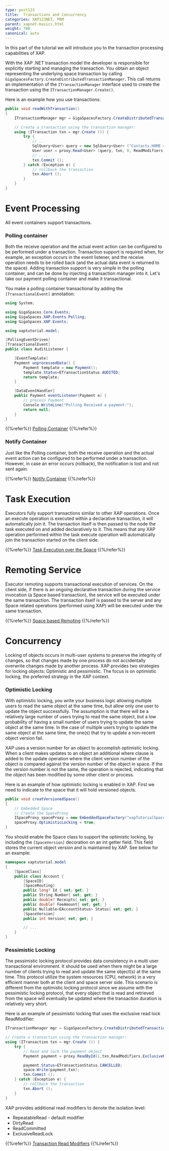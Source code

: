 ```yaml
---
type: post123
title:  Transactions and Concurrency
categories: XAP123NET, PRM
parent: xapnet-basics.html
weight: 700
canonical: auto
---
```




In this part of the tutorial we will introduce you to the transaction processing capabilities of XAP.

With the XAP .NET transaction model the developer is responsible for explicitly starting and managing the transaction. You obtain an object representing the underlying space transaction by calling `GigaSpacesFactory.CreateDistributedTransactionManager`. This call returns an implementation of the `ITransactionManager` interface used to create the transaction using the `ITransactionManager.Create()`.

Here is an example how you use transactions:


```csharp
public void readWithTransaction()
{
	ITransactionManager mgr = GigaSpacesFactory.CreateDistributedTransactionManager ();

	// Create a transaction using the transaction manager:
	using (ITransaction txn = mgr.Create ()) {
		try {
			// ...
			SqlQuery<User> query = new SqlQuery<User> ("Contacts.HOME = '770-123-5555'");
			User user = proxy.Read<User> (query, txn, 0, ReadModifiers.RepeatableRead);
			// ....
			txn.Commit ();
		} catch (Exception e) {
			// rollback the transaction
			txn.Abort ();
		}
	}
}
```


# Event Processing
All event containers support transactions.

### Polling container
Both the receive operation and the actual event action can be configured to be performed under a transaction. Transaction support is required when, for example, an exception occurs in the event listener, and the receive operation needs to be rolled back (and the actual data event is returned to the space). Adding transaction support is very simple in the polling container, and can be done by injecting a transaction manager into it. Let's take our payment polling container and make it transactional.

You make a polling container transactional by adding the `[TransactionalEvent]` annotation:

```csharp
using System;

using GigaSpaces.Core.Events;
using GigaSpaces.XAP.Events.Polling;
using GigaSpaces.XAP.Events;

using xaptutorial.model;

[PollingEventDriven]
[TransactionalEvent]
public class AuditListener {

	[EventTemplate]
	Payment unprocessedData() {
		Payment template = new Payment();
		template.Status=ETransactionStatus.AUDITED;
		return template;
	}

	[DataEventHandler]
	public Payment eventListener(Payment e) {
		// process Payment
		Console.WriteLine("Polling Received a payment:");
		return null;
	}
}
```

{{%refer%}}
[Polling Container](../dev-dotnet/polling-container-overview.html)
{{%/refer%}}




### Notify Container
Just like the Polling container, both the receive operation and the actual event action can be configured to be performed under a transaction. However, in case an error occurs (rollback), the notification is lost and not sent again.

{{%refer%}}
[Notify Container](../dev-dotnet/notify-container-overview.html)
{{%/refer%}}




# Task Execution
Executors fully support transactions similar to other XAP operations. Once an execute operation is executed within a declarative transaction, it will automatically join it. The transaction itself is then passed to the node the task executed on and added declaratively to it. This means that any XAP operation performed within the task execute operation will automatically join the transaction started on the client side.

{{%refer%}}
[Task Execution over the Space](../dev-dotnet/task-execution-overview.html)
{{%/refer%}}





# Remoting Service
Executor remoting supports transactional execution of services. On the client side, if there is an ongoing declarative transaction during the service invocation (a Space based transaction), the service will be executed under the same transaction. The transaction itself is passed to the server and any Space related operations (performed using XAP) will be executed under the same transaction.

{{%refer%}}
[Space based Remoting](../dev-dotnet/space-based-remoting-overview.html)
{{%/refer%}}





# Concurrency
Locking of objects occurs in multi-user systems to preserve the integrity of changes, so that changes made by one process do not accidentally overwrite changes made by another process. XAP provides two strategies for locking objects: Optimistic and pessimistic. The focus is on optimistic locking, the preferred strategy in the XAP context.

### Optimistic Locking
With optimistic locking, you write your business logic allowing multiple users to read the same object at the same time, but allow only one user to update the object successfully. The assumption is that there will be a relatively large number of users trying to read the same object, but a low probability of having a small number of users trying to update the same object at the same time. In the case of multiple users trying to update the same object at the same time, the one(s) that try to update a non-recent object version fail.

XAP uses a version number for an object to accomplish optimistic locking. When a client makes updates to an object an additional where clause is added to the update operation where the client version number of the object is compared against the version number of the object in space. If the the version number is not the same, the operation is rejected, indicating that the object has been modified by some other client or process.

Here is an example of how optimistic locking is enabled in XAP. First we need to indicate to the space that it will hold versioned objects.


```csharp
public void creatVersionedSpace()
{
	// Embedded Space
	// Create the SpaceProxy
	ISpaceProxy spaceProxy = new EmbeddedSpaceFactory("xapTutorialSpace").Create();
	spaceProxy.OptimisticLocking = true;
}
```

You should enable the Space class to support the optimistic locking, by including the `[SpaceVersion]` decoration on an int getter field. This field stores the current object version and is maintained by XAP. See below for an example:

```csharp
namespace xaptutorial.model
{
	[SpaceClass]
	public class Account {
		[SpaceID]
		[SpaceRouting]
		public long? Id { set; get; }
		public String Number{ set; get; }
		public double? Receipts{ set; get; }
		public double? FeeAmount{ set; get; }
		public Nullable<EAccountStatus> Status{ set; get; }
		[SpaceVersion]
		public int Version{ set; get; }

		// ...
	}
}
```




### Pessimistic Locking
The pessimistic locking protocol provides data consistency in a multi user transactional environment. It should be used when there might be a large number of clients trying to read and update the same object(s) at the same time. This protocol utilize the system resources (CPU, network) in a very efficient manner both at the client and space server side.
This scenario is different from the optimistic locking protocol since we assume with the pessimistic locking protocol, that every object that is read and retrieved from the space will eventually be updated where the transaction duration is relatively very short.

Here is an example of pessimistic locking that uses the exclusive read lock ReadModifier:

```csharp
ITransactionManager mgr = GigaSpacesFactory.CreateDistributedTransactionManager ();

// Create a transaction using the transaction manager:
using (ITransaction txn = mgr.Create ()) {
    try {
	    // Read and lock the payment object
	    Payment payment = proxy.ReadById(1,txn,ReadModifiers.ExclusiveReadLock);

	    payment.Status=ETransactionStatus.CANCELLED;
	    space.Write(payment,txn);
	    txn.Commit ();
	} catch (Exception e) {
       	// rollback the transaction
        txn.Abort ();
    }
}
```


XAP provides additional read modifiers to denote the isolation level:

- RepeatableRead  - default modifier
- DirtyRead
- ReadCommitted
- ExclusiveReadLock

{{%refer%}}
[Transaction Read Modifiers](../dev-dotnet/transaction-read-modifiers.html)
{{%/refer%}}




